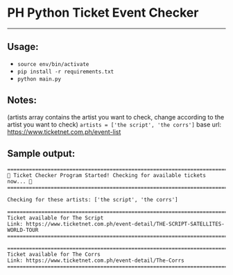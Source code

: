 # PH Python Ticket Event Checker
---

## Usage:
- `source env/bin/activate`
- `pip install -r requirements.txt`
- `python main.py`


## Notes:

(artists array contains the artist you want to check, change according to the artist you want to check)
`artists = ['the script', 'the corrs']`
base url: https://www.ticketnet.com.ph/event-list

## Sample output:
```
====================================================================================
🎫 Ticket Checker Program Started! Checking for available tickets now... 🎫
====================================================================================

Checking for these artists: ['the script', 'the corrs']

====================================================================================
Ticket available for The Script
Link: https://www.ticketnet.com.ph/event-detail/THE-SCRIPT-SATELLITES-WORLD-TOUR
====================================================================================

====================================================================================
Ticket available for The Corrs
Link: https://www.ticketnet.com.ph/event-detail/The-Corrs
====================================================================================
```
